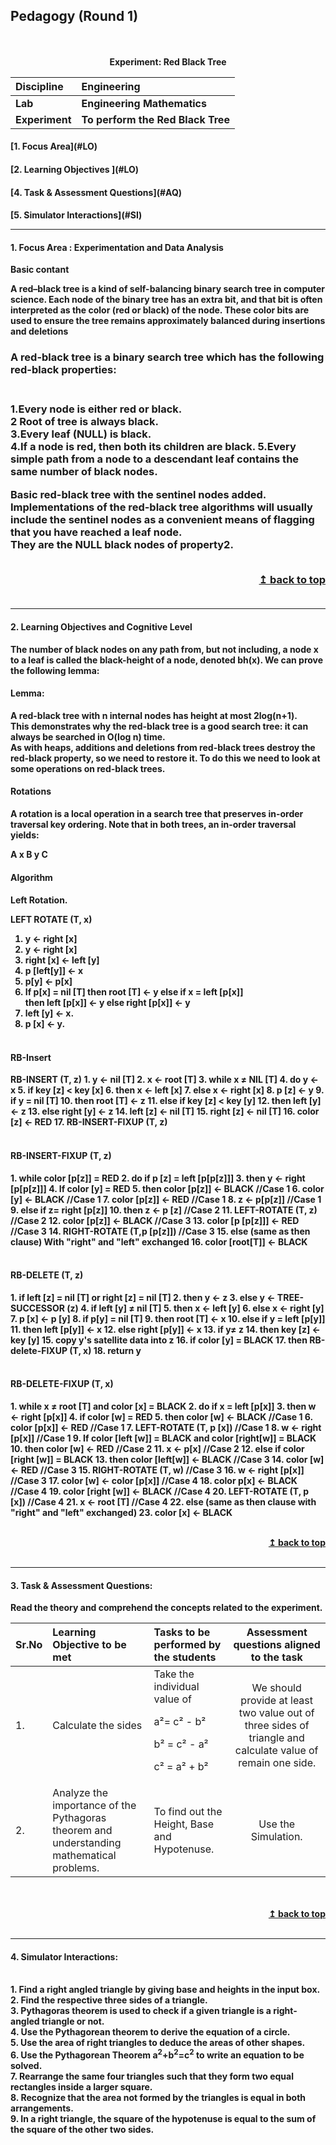 ## Pedagogy (Round 1)
<p align="center">
<br>
<br>
<b> Experiment: Red Black Tree   <a name="top"></a> <br>
</p>

<b>Discipline | <b>Engineering
:--|:--|
<b> Lab | <b> Engineering Mathematics
<b> Experiment|     <b> To perform the Red Black Tree


<h4> [1. Focus Area](#LO)
<h4> [2. Learning Objectives ](#LO)
<h4> [4. Task & Assessment Questions](#AQ)
<h4> [5. Simulator Interactions](#SI)
<hr>

<a name="LO"></a>
#### 1. Focus Area : Experimentation and Data Analysis
Basic contant
<p>A red–black tree is a kind of self-balancing binary search tree in computer science. Each node of the binary tree has an extra bit, and that bit is often interpreted as the color (red or black) of the node. These color bits are used to ensure the tree remains approximately balanced during insertions and deletions</p>
<p><h3><b>A red-black tree is a binary search tree which has the following red-black properties:</b><h3></br>
1.Every node is either red or black.</br>
2 Root of tree is always black.</br>
3.Every leaf (NULL) is black.</br>
4.If a node is red, then both its children are black.
5.Every simple path from a node to a descendant leaf contains the same number of black nodes.</br>
<p>	Basic red-black tree with the sentinel nodes added. Implementations of the red-black tree algorithms will usually include the sentinel nodes as a convenient means of flagging that you have reached a leaf node.</br>
They are the NULL black nodes of property2.
</p>
<br/>
<div align="right">
    <b><a href="#top">↥ back to top</a></b>
</div>
<br/>
<hr>

<a name="LO"></a>
#### 2. Learning Objectives and Cognitive Level
The number of black nodes on any path from, but not including, a node x to a leaf is called the black-height of a node, denoted bh(x). We can prove the following lemma:<br>
<h4><b>Lemma:</b></h4>
A red-black tree with n internal nodes has height at most 2log(n+1).</br>
This demonstrates why the red-black tree is a good search tree: it can always be searched in O(log n) time.</br>
As with heaps, additions and deletions from red-black trees destroy the red-black property, so we need to restore it. To do this we need to look at some operations on red-black trees.
<h4><b>Rotations</b></h4>
A rotation is a local operation in a search tree that preserves in-order traversal key ordering.
Note that in both trees, an in-order traversal yields:

A x B y C
<h4><b>Algorithm</b></h4>
<h4><b>Left Rotation.

LEFT ROTATE (T, x)
 1. y ← right [x]
 1. y ← right [x]
 2. right [x] ← left [y]
 3. p [left[y]] ← x
 4. p[y] ← p[x]
 5. If p[x] = nil [T]
   then root [T] ← y
    else if x = left [p[x]] 									
      then left [p[x]] ← y
    else right [p[x]] ← y
 6. left [y] ← x.
 7. p [x] ← y.</br></br>
 <h4><b> RB-Insert </b></h4>
 RB-INSERT (T, z)
 1. y ← nil [T]
 2. x ← root [T]
 3. while x ≠ NIL [T]
 4. do y ← x
 5. if key [z] < key [x]
 6. then x  ← left [x]
 7. else x ←  right [x]
 8. p [z] ← y
 9. if y = nil [T]
 10. then root [T] ← z
 11. else if key [z] < key [y]
 12. then left [y] ← z
 13. else right [y] ← z
 14. left [z] ← nil [T]
 15. right [z] ← nil [T]
 16. color [z] ← RED
 17. RB-INSERT-FIXUP (T, z)</br></br>
  <h4><b> RB-INSERT-FIXUP (T, z) </b></h4>
  1. while color [p[z]] = RED
 2. do if p [z] = left [p[p[z]]]
 3. then y ← right [p[p[z]]]
 4. If color [y] = RED
 5. then color [p[z]] ← BLACK    //Case 1
 6. color [y] ← BLACK            //Case 1
 7. color [p[z]] ← RED           //Case 1
 8. z  ← p[p[z]]                 //Case 1
 9. else if z= right [p[z]]
 10. then z ← p [z]              //Case 2
 11. LEFT-ROTATE (T, z)          //Case 2
 12. color [p[z]] ← BLACK        //Case 3
 13. color [p [p[z]]] ← RED      //Case 3
 14. RIGHT-ROTATE  (T,p [p[z]])  //Case 3
 15. else (same as then clause)
      With "right" and "left" exchanged
 16. color [root[T]] ← BLACK</br></br>
 <h4><b>RB-DELETE (T, z) </b></h4>
 1. if left [z] = nil [T] or right [z] = nil [T]
 2. then y ← z
 3. else y ← TREE-SUCCESSOR (z)
 4. if left [y] ≠ nil [T]
 5. then x ← left [y]
 6. else x ← right [y]
 7. p [x] ←  p [y]
 8. if p[y] = nil [T]
 9. then root [T]  ← x
 10. else if y = left [p[y]]
 11. then left [p[y]] ← x
 12. else right [p[y]] ← x
 13. if y≠ z
 14. then key [z] ← key [y]
 15. copy y's satellite data into z
 16. if color [y] = BLACK
 17. then RB-delete-FIXUP (T, x)
 18. return y</br></br>
  <h4><b>RB-DELETE-FIXUP (T, x) </b></h4>
  1. while x ≠ root [T] and color [x] = BLACK
 2. do if x = left [p[x]]
 3. then w ← right [p[x]]
 4. if color [w] = RED
 5. then color [w] ← BLACK        //Case 1
 6. color [p[x]] ← RED            //Case 1
 7. LEFT-ROTATE (T, p [x])        //Case 1
 8. w ← right [p[x]]              //Case 1
 9. If color [left [w]] = BLACK and color [right[w]] = BLACK
 10. then color [w] ← RED         //Case 2
 11. x ← p[x]                     //Case 2
 12. else if color [right [w]] = BLACK
 13. then color [left[w]] ← BLACK //Case 3
 14. color [w] ← RED              //Case 3
 15. RIGHT-ROTATE (T, w)          //Case 3
 16. w ← right [p[x]]             //Case 3
 17. color [w] ← color [p[x]]     //Case 4
 18. color p[x] ← BLACK           //Case 4
 19. color [right [w]] ← BLACK    //Case 4
 20. LEFT-ROTATE (T, p [x])       //Case 4
 21. x ← root [T]                 //Case 4
 22. else (same as then clause with "right" and "left" exchanged)
 23. color [x] ← BLACK
</p>


<br/>
<div align="right">
    <b><a href="#top">↥ back to top</a></b>
</div>
<br/>
<hr>

<a name="IS"></a>

#### 3. Task & Assessment Questions:

Read the theory and comprehend the concepts related to the experiment. 
<br>

Sr.No | Learning Objective to be met | Tasks to be performed by the students | Assessment questions aligned to the task
:--|:--|:--|:--:
1.| Calculate the sides | Take the individual value of <p>a²= c² - b²</p> b² = c² - a² <p>c² = a² + b²</p> | We should provide at least two value out of three sides of triangle and calculate value of remain one side.
2.| Analyze the importance of the Pythagoras theorem and understanding mathematical problems. | To find out the Height, Base and Hypotenuse. | Use the Simulation.

<br>

<br/>
<div align="right">
    <b><a href="#top">↥ back to top</a></b>
</div>
<br/>
<hr>

<a name="SI"></a>

#### 4. Simulator Interactions:

<br>1. Find a right angled triangle by giving base and heights in the input box.
<br>2. Find the respective three sides of a triangle.
<br>3. Pythagoras theorem is used to check if a given triangle is a right-angled triangle or not.
<br>4. Use the Pythagorean theorem to derive the equation of a circle.
<br>5. Use the area of right triangles to deduce the areas of other shapes.
<br>6. Use the Pythagorean Theorem a<sup>2</sup>+b<sup>2</sup>=c<sup>2</sup> to write an equation to be solved.
<br>7. Rearrange the same four triangles such that they form two equal rectangles inside a larger square. 
<br>8. Recognize that the area not formed by the triangles is equal in both arrangements.
<br>9. In a right triangle, the square of the hypotenuse is equal to the sum of the square of the other two sides.
